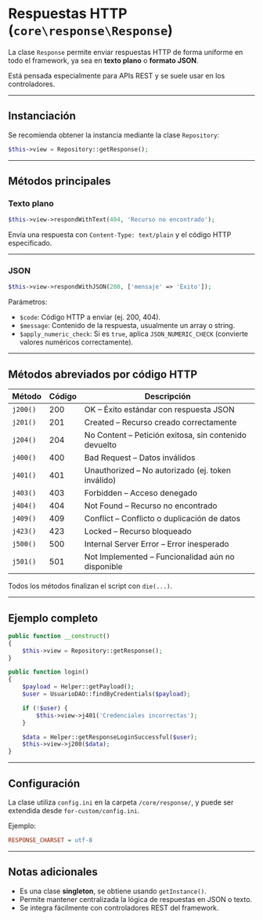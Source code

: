 # Respuestas HTTP (`core\response\Response`)

La clase `Response` permite enviar respuestas HTTP de forma uniforme en todo el framework, ya sea en **texto plano** o **formato JSON**.

Está pensada especialmente para APIs REST y se suele usar en los controladores.

---

## Instanciación

Se recomienda obtener la instancia mediante la clase `Repository`:

```php
$this->view = Repository::getResponse();
```

---

## Métodos principales

### Texto plano

```php
$this->view->respondWithText(404, 'Recurso no encontrado');
```

Envía una respuesta con `Content-Type: text/plain` y el código HTTP especificado.

---

### JSON

```php
$this->view->respondWithJSON(200, ['mensaje' => 'Éxito']);
```

Parámetros:

- `$code`: Código HTTP a enviar (ej. 200, 404).
- `$message`: Contenido de la respuesta, usualmente un array o string.
- `$apply_numeric_check`: Si es `true`, aplica `JSON_NUMERIC_CHECK` (convierte valores numéricos correctamente).

---

## Métodos abreviados por código HTTP

| Método     | Código | Descripción                                           |
|------------|--------|-------------------------------------------------------|
| `j200()`   | 200    | OK – Éxito estándar con respuesta JSON                |
| `j201()`   | 201    | Created – Recurso creado correctamente                |
| `j204()`   | 204    | No Content – Petición exitosa, sin contenido devuelto |
| `j400()`   | 400    | Bad Request – Datos inválidos                         |
| `j401()`   | 401    | Unauthorized – No autorizado (ej. token inválido)     |
| `j403()`   | 403    | Forbidden – Acceso denegado                           |
| `j404()`   | 404    | Not Found – Recurso no encontrado                     |
| `j409()`   | 409    | Conflict – Conflicto o duplicación de datos           |
| `j423()`   | 423    | Locked – Recurso bloqueado                            |
| `j500()`   | 500    | Internal Server Error – Error inesperado              |
| `j501()`   | 501    | Not Implemented – Funcionalidad aún no disponible     |

Todos los métodos finalizan el script con `die(...)`.

---

## Ejemplo completo

```php
public function __construct()
{
    $this->view = Repository::getResponse();
}

public function login()
{
    $payload = Helper::getPayload();
    $user = UsuarioDAO::findByCredentials($payload);

    if (!$user) {
        $this->view->j401('Credenciales incorrectas');
    }

    $data = Helper::getResponseLoginSuccessful($user);
    $this->view->j200($data);
}
```

---

## Configuración

La clase utiliza `config.ini` en la carpeta `/core/response/`, y puede ser extendida desde `for-custom/config.ini`.

Ejemplo:

```ini
RESPONSE_CHARSET = utf-8
```

---

## Notas adicionales

- Es una clase **singleton**, se obtiene usando `getInstance()`.
- Permite mantener centralizada la lógica de respuestas en JSON o texto.
- Se integra fácilmente con controladores REST del framework.